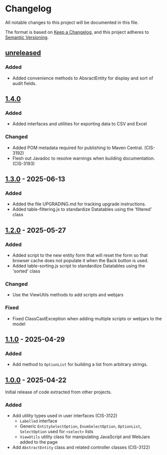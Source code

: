 # Changelog

All notable changes to this project will be documented in this file.

The format is based on [Keep a Changelog](https://keepachangelog.com/en/1.0.0/),
and this project adheres to [Semantic Versioning](https://semver.org/spec/v2.0.0.html).

## [unreleased]

### Added

- Added convenience methods to AbsractEntity for display and sort of audit fields.

## [1.4.0]

### Added

- Added interfaces and utilities for exporting data to CSV and Excel

### Changed

- Added POM metadata required for publishing to Maven Central. (CIS-3192)
- Flesh out Javadoc to resolve warnings when building documentation. (CIS-3193)

## [1.3.0] - 2025-06-13

### Added

- Added the file UPGRADING.md for tracking upgrade instructions.
- Added table-filtering.js to standardize Datatables using the 'filtered' class

## [1.2.0] - 2025-05-27

### Added

- Added script to the new entity form that will reset the form so that browser cache does not populate it when the Back button is used.
- Added table-sorting.js script to standardize Datatables using the 'sorted' class

### Changed

- Use the ViewUtils methods to add scripts and webjars

### Fixed

- Fixed ClassCastException when adding multiple scripts or webjars to the model

## [1.1.0] - 2025-04-29

### Added

- Add method to `OptionList` for building a list from arbitrary strings.

## [1.0.0] - 2025-04-22

Initial release of code extracted from other projects.

### Added

- Add utility types used in user interfaces (CIS-3122)
  - `Labelled` interface
  - Generic `EntitySelectOption`, `EnumSelectOption`, `OptionList`, `SelectOption` used for `<select>` lists
  - `ViewUtils` utility class for manipulating JavaScript and WebJars added to the page
- Add `AbstractEntity` class and related controller classes (CIS-3122)

[unreleased]: https://source.ohsu.edu/OCTRI-Apps/common-lib/compare/v1.4.0...HEAD
[1.0.0]: https://source.ohsu.edu/OCTRI-Apps/common-lib/releases/tag/v1.0.0
[1.1.0]: https://source.ohsu.edu/OCTRI-Apps/common-lib/releases/tag/v1.1.0
[1.2.0]: https://source.ohsu.edu/OCTRI-Apps/common-lib/releases/tag/v1.2.0
[1.3.0]: https://source.ohsu.edu/OCTRI-Apps/common-lib/releases/tag/v1.3.0
[1.4.0]: https://source.ohsu.edu/OCTRI-Apps/common-lib/releases/tag/v1.4.0
